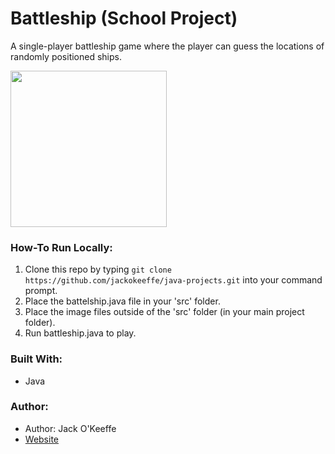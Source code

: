 # Battleship (School Project)

A single-player battleship game where the player can guess the locations of randomly positioned ships.

<img src="https://cdn.glitch.me/134f118f-cd74-4e83-ab80-420968d3a8e3/Screen%20Shot%202021-12-21%20at%201.58.04%20PM.jpg?v=1640113096252" width="250" height="250"/>

### How-To Run Locally:
1. Clone this repo by typing `git clone https://github.com/jackokeeffe/java-projects.git` into your command prompt.
2. Place the battelship.java file in your 'src' folder.
3. Place the image files outside of the 'src' folder (in your main project folder).
4. Run battleship.java to play.

### Built With:
- Java

### Author:
- Author: Jack O'Keeffe
- [Website](https://jackokeeffe.me)
